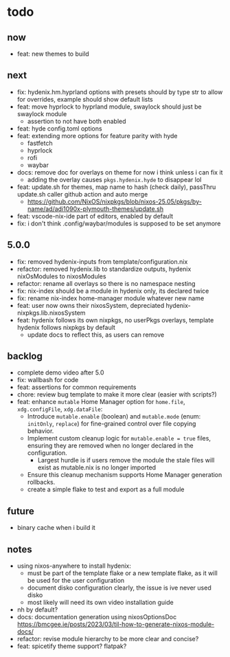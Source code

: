 
# todo

## now

- feat: new themes to build

## next

- fix: hydenix.hm.hyprland options with presets should by type str to allow for overrides, example should show default lists
- feat: move hyprlock to hyprland module, swaylock should just be swaylock module
  - assertion to not have both enabled
- feat: hyde config.toml options
- feat: extending more options for feature parity with hyde
  - fastfetch
  - hyprlock
  - rofi
  - waybar
- docs: remove doc for overlays on theme for now i think unless i can fix it
  - adding the overlay causes `pkgs.hydenix.hyde` to disappear lol
- feat: update.sh for themes, map name to hash (check daily), passThru update.sh caller github action and auto merge
  - <https://github.com/NixOS/nixpkgs/blob/nixos-25.05/pkgs/by-name/ad/adi1090x-plymouth-themes/update.sh>
- feat: vscode-nix-ide part of editors, enabled by default
- fix: i don't think .config/waybar/modules is supposed to be set anymore

## 5.0.0

- fix: removed hydenix-inputs from template/configuration.nix
- refactor: removed hydenix.lib to standardize outputs, hydenix nixOsModules to nixosModules
- refactor: rename all overlays so there is no namespace nesting
- fix: nix-index should be a module in hydenix only, its declared twice
- fix: rename nix-index home-manager module whatever new name
- feat: user now owns their nixosSystem, depreciated hydenix-nixpkgs.lib.nixosSystem
- feat: hydenix follows its own nixpkgs, no userPkgs overlays, template hydenix follows nixpkgs by default
  - update docs to reflect this, as users can remove

## backlog

- complete demo video after 5.0
- fix: wallbash for code
- feat: assertions for common requirements
- chore: review bug template to make it more clear (easier with scripts?)
- feat: enhance `mutable` Home Manager option for `home.file`, `xdg.configFile`, `xdg.dataFile`:
  - Introduce `mutable.enable` (boolean) and `mutable.mode` (enum: `initOnly`, `replace`) for fine-grained control over file copying behavior.
  - Implement custom cleanup logic for `mutable.enable = true` files, ensuring they are removed when no longer declared in the configuration.
    - Largest hurdle is if users remove the module the stale files will exist as mutable.nix is no longer imported
  - Ensure this cleanup mechanism supports Home Manager generation rollbacks.
  - create a simple flake to test and export as a full module

## future

- binary cache when i build it

## notes

- using nixos-anywhere to install hydenix:
  - must be part of the template flake or a new template flake, as it will be used for the user configuration
  - document disko configuration clearly, the issue is ive never used disko
  - most likely will need its own video installation guide
- nh by default?
- docs: documentation generation using nixosOptionsDoc <https://bmcgee.ie/posts/2023/03/til-how-to-generate-nixos-module-docs/>
- refactor: revise module hierarchy to be more clear and concise?
- feat: spicetify theme support? flatpak?
